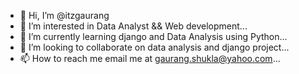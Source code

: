 - 👋 Hi, I’m @itzgaurang
- 👀 I’m interested in Data Analyst && Web development...
- 🌱 I’m currently learning django and Data Analysis using Python...
- 💞️ I’m looking to collaborate on data analysis and django project...
- 📫 How to reach me email me at gaurang.shukla@yahoo.com...


